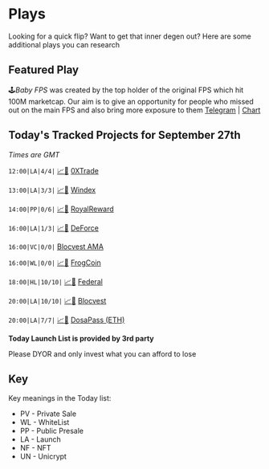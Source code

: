 
# Plays

Looking for a quick flip? Want to get that inner degen out? Here are some additional plays you can research

## Featured Play

🕹*Baby FPS* was created by the top holder of the original FPS which hit 100M marketcap. Our aim is to give an opportunity for people who missed out on the main FPS and also bring more exposure to them
[Telegram](https://t.me/BabyFPSToken) | [Chart](https://app.nexuscrypto.com/token/bsc/0xfffe03b9306df57aafe9d291ac906fbfb0b07be3)


## Today's Tracked Projects for September 27th
_Times are GMT_


`12:00|LA|4/4|` [📈](https://app.nexuscrypto.com/token/bsc/0x735c09d9e6c68faaa8562e7316b34a8d89f4a3b8)[📲](https://www.pinksale.finance/launchpad/0x9362301Ff18C32259DE7739df419221B6a6F055C?chain=BSC) [0XTrade](https://t.me/OxTradechain)

`13:00|LA|3/3|` [📈](https://app.nexuscrypto.com/token/bsc/0x5106b6165d4ce323ede6ac821dbcf83494e5d4c3)[📲](https://www.pinksale.finance/launchpad/0x86Ca959dE0360b41e562780F7ee741883F20E5C9?chain=BSC) [Windex](https://t.me/Windex_Global)

`14:00|PP|0/6|` [📈](https://app.nexuscrypto.com/token/bsc/0x9f74f333c6fe927a55176193c117dde69718a02b)[📲](https://www.pinksale.finance/launchpad/0x58e384b48eFEeb791179A715C44457Ca0e24CcbC?chain=BSC) [RoyalReward](https://t.me/RoyalReward)

`16:00|LA|1/3|` [📈](https://app.nexuscrypto.com/token/bsc/0x9897f18bca7d232cc3f7312dc577b4b652e38c11)[📲](https://www.pinksale.finance/launchpad/0x992b7d91FD70440BdC2F5FFc2C7F3b1BfD417854?chain=BSC) [DeForce](https://t.me/DeForceCommunity)

`16:00|VC|0/0|`  [Blocvest AMA](https://t.me/ZLaunchBotOfficialChat)

`16:00|WL|0/0|` [📈](https://app.nexuscrypto.com/token/bsc/0xb653a8e01194cb1cdfbfa5697e2cffbc8bc418e1)[📲](https://www.pinksale.finance/launchpad/0xeeFa4DBA5e9a52c4C716BDF25418dDD8f6fe39C4?chain=BSC) [FrogCoin](https://t.me/anurap2e)

`18:00|HL|10/10|` [📈](https://app.nexuscrypto.com/token/bsc/0x422e497faecb3a93cf066cc50a203af15677fb60)[📲](https://gempad.app/presale/0x3A8582FeE76Cc4976a1aa9CCC92f636d7d9eB873?chainId=56) [Federal](https://t.me/fedreserveportal)

`20:00|LA|10/10|` [📈](https://app.nexuscrypto.com/token/bsc/0x592032513b329a0956b3f14d661119880f2361a6)[📲](https://gempad.app/presale/0x63694C51fa4dAbf5E48f6a27C2abf636D67E4E13?chainId=56) [Blocvest](https://t.me/BlocVaultOfficial)

`20:00|LA|7/7|` [📈](https://dexscreener.com/ethereum/0xeE2B297408063E0967096bafDCfD1278d5BF1b8a)[📲](https://app.unicrypt.network/amm/uni-v2/ilo/0xfc33E8b6E160A81DdB442B07355D01DF711EFEee) [DosaPass (ETH)](https://t.me/DosaOfficial)


**Today Launch List is provided by 3rd party**

Please DYOR and only invest what you can afford to lose

## Key
Key meanings in the Today list:

- PV - Private Sale
- WL - WhiteList
- PP - Public Presale
- LA - Launch
- NF - NFT
- UN - Unicrypt